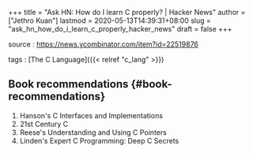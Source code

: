 +++
title = "Ask HN: How do I learn C properly? | Hacker News"
author = ["Jethro Kuan"]
lastmod = 2020-05-13T14:39:31+08:00
slug = "ask_hn_how_do_i_learn_c_properly_hacker_news"
draft = false
+++

source
: <https://news.ycombinator.com/item?id=22519876>

tags
: [The C Language]({{< relref "c_lang" >}})

## Book recommendations {#book-recommendations}

1.  Hanson's C Interfaces and Implementations
2.  21st Century C
3.  Reese's Understanding and Using C Pointers
4.  Linden's Expert C Programming: Deep C Secrets
